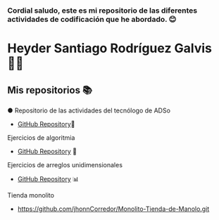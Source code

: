 ### Cordial saludo, este es mi repositorio de las diferentes actividades de codificación que he abordado. 😊

# Heyder Santiago Rodríguez Galvis 👨‍💻

## Mis repositorios 📚
● Repositorio de las actividades del tecnólogo de ADSo
  - [GitHub Repository](https://github.com/Santiagorodriguezgalviz/ejerciciospremio.git)📂


 Ejercicios de algoritmia
  - [GitHub Repository](https://github.com/Santiagorodriguezgalviz/25-ejercicios-algoritmia.git) 🧩


  Ejercicios de arreglos unidimensionales
  - [GitHub Repository](https://github.com/Santiagorodriguezgalviz/ejercicios-arreglos-unidimensioanales.git) 📊

Tienda monolito
  - https://github.com/jhonnCorredor/Monolito-Tienda-de-Manolo.git
